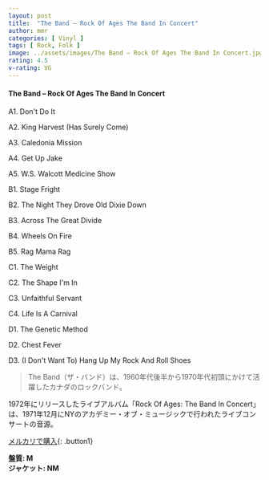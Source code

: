 ```yaml
---
layout: post
title:  "The Band – Rock Of Ages The Band In Concert"
author: mmr
categories: [ Vinyl ]
tags: [ Rock, Folk ]
image: ../assets/images/The Band – Rock Of Ages The Band In Concert.jpg
rating: 4.5
v-rating: VG
---
```


#### The Band – Rock Of Ages The Band In Concert

A1. Don't Do It

A2. King Harvest (Has Surely Come)

A3. Caledonia Mission

A4. Get Up Jake

A5. W.S. Walcott Medicine Show

B1. Stage Fright

B2. The Night They Drove Old Dixie Down

B3. Across The Great Divide

B4. Wheels On Fire

B5. Rag Mama Rag

C1. The Weight

C2. The Shape I'm In

C3. Unfaithful Servant

C4. Life Is A Carnival

D1. The Genetic Method

D2. Chest Fever

D3. (I Don't Want To) Hang Up My Rock And Roll Shoes

> The Band（ザ・バンド）は、1960年代後半から1970年代初頭にかけて活躍したカナダのロックバンド。

1972年にリリースしたライブアルバム「Rock Of Ages: The Band In Concert」は、1971年12月にNYのアカデミー・オブ・ミュージックで行われたライブコンサートの音源。

[メルカリで購入](https://jp.mercari.com/item/m74070924210){: .button1}

<div class="mt-4 mb-4 d-flex align-items-center">
<strong class="mr-1">盤質: M</strong>
</div>
<div class="mt-4 mb-4 d-flex align-items-center">
<strong class="mr-1">ジャケット: NM</strong>
</div>
